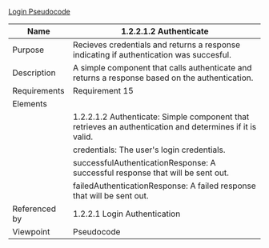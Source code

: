 [Login Pseudocode](TeamTwoFiles/1.2.2.1.1LoginPseudocode.txt)

| Name | 1.2.2.1.2 Authenticate |
| ----------- | ----------- |
| Purpose | Recieves credentials and returns a response indicating if authentication was succesful.|
| Description | A simple component that calls authenticate and returns a response based on the authentication. |
| Requirements | Requirement 15 |
| Elements 
| | 1.2.2.1.2 Authenticate:  Simple component that retrieves an authentication and determines if it is valid.|
| | credentials: The user's login credentials. |
| | successfulAuthenticationResponse: A successful response that will be sent out. |
| | failedAuthenticationResponse: A failed response that will be sent out. |
| Referenced by | 1.2.2.1 Login Authentication  |
| Viewpoint | Pseudocode |
